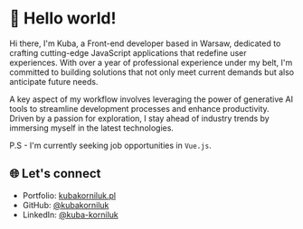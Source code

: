 # 🤖 Hello world!
Hi there, I'm Kuba, a Front-end developer based in Warsaw, dedicated to crafting cutting-edge JavaScript applications that redefine user experiences. With over a year of professional experience under my belt, I'm committed to building solutions that not only meet current demands but also anticipate future needs.

A key aspect of my workflow involves leveraging the power of generative AI tools to streamline development processes and enhance productivity. Driven by a passion for exploration, I stay ahead of industry trends by immersing myself in the latest technologies. 

P.S - I'm currently seeking job opportunities in ```Vue.js```. 
## 🌐 Let's connect

- Portfolio: [kubakorniluk.pl](https://kubakorniluk.pl/)
- GitHub: [@kubakorniluk](https://github.com/kubakorniluk)
- LinkedIn: [@kuba-korniluk](https://www.linkedin.com/in/kuba-korniluk)
